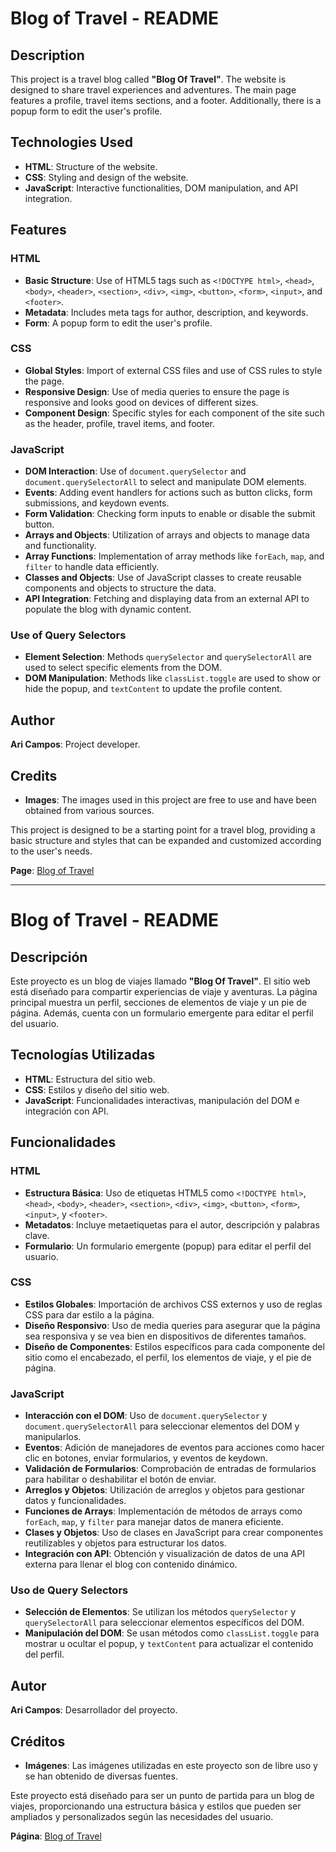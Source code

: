 # Blog of Travel - README

## Description

This project is a travel blog called **"Blog Of Travel"**. The website is designed to share travel experiences and adventures. The main page features a profile, travel items sections, and a footer. Additionally, there is a popup form to edit the user's profile.

## Technologies Used

- **HTML**: Structure of the website.
- **CSS**: Styling and design of the website.
- **JavaScript**: Interactive functionalities, DOM manipulation, and API integration.

## Features

### HTML

- **Basic Structure**: Use of HTML5 tags such as `<!DOCTYPE html>`, `<head>`, `<body>`, `<header>`, `<section>`, `<div>`, `<img>`, `<button>`, `<form>`, `<input>`, and `<footer>`.
- **Metadata**: Includes meta tags for author, description, and keywords.
- **Form**: A popup form to edit the user's profile.

### CSS

- **Global Styles**: Import of external CSS files and use of CSS rules to style the page.
- **Responsive Design**: Use of media queries to ensure the page is responsive and looks good on devices of different sizes.
- **Component Design**: Specific styles for each component of the site such as the header, profile, travel items, and footer.

### JavaScript

- **DOM Interaction**: Use of `document.querySelector` and `document.querySelectorAll` to select and manipulate DOM elements.
- **Events**: Adding event handlers for actions such as button clicks, form submissions, and keydown events.
- **Form Validation**: Checking form inputs to enable or disable the submit button.
- **Arrays and Objects**: Utilization of arrays and objects to manage data and functionality.
- **Array Functions**: Implementation of array methods like `forEach`, `map`, and `filter` to handle data efficiently.
- **Classes and Objects**: Use of JavaScript classes to create reusable components and objects to structure the data.
- **API Integration**: Fetching and displaying data from an external API to populate the blog with dynamic content.

### Use of Query Selectors

- **Element Selection**: Methods `querySelector` and `querySelectorAll` are used to select specific elements from the DOM.
- **DOM Manipulation**: Methods like `classList.toggle` are used to show or hide the popup, and `textContent` to update the profile content.

## Author

**Ari Campos**: Project developer.

## Credits

- **Images**: The images used in this project are free to use and have been obtained from various sources.

This project is designed to be a starting point for a travel blog, providing a basic structure and styles that can be expanded and customized according to the user's needs.

**Page**: [Blog of Travel](https://web-project-around-r25y.vercel.app)

---

# Blog of Travel - README

## Descripción

Este proyecto es un blog de viajes llamado **"Blog Of Travel"**. El sitio web está diseñado para compartir experiencias de viaje y aventuras. La página principal muestra un perfil, secciones de elementos de viaje y un pie de página. Además, cuenta con un formulario emergente para editar el perfil del usuario.

## Tecnologías Utilizadas

- **HTML**: Estructura del sitio web.
- **CSS**: Estilos y diseño del sitio web.
- **JavaScript**: Funcionalidades interactivas, manipulación del DOM e integración con API.

## Funcionalidades

### HTML

- **Estructura Básica**: Uso de etiquetas HTML5 como `<!DOCTYPE html>`, `<head>`, `<body>`, `<header>`, `<section>`, `<div>`, `<img>`, `<button>`, `<form>`, `<input>`, y `<footer>`.
- **Metadatos**: Incluye metaetiquetas para el autor, descripción y palabras clave.
- **Formulario**: Un formulario emergente (popup) para editar el perfil del usuario.

### CSS

- **Estilos Globales**: Importación de archivos CSS externos y uso de reglas CSS para dar estilo a la página.
- **Diseño Responsivo**: Uso de media queries para asegurar que la página sea responsiva y se vea bien en dispositivos de diferentes tamaños.
- **Diseño de Componentes**: Estilos específicos para cada componente del sitio como el encabezado, el perfil, los elementos de viaje, y el pie de página.

### JavaScript

- **Interacción con el DOM**: Uso de `document.querySelector` y `document.querySelectorAll` para seleccionar elementos del DOM y manipularlos.
- **Eventos**: Adición de manejadores de eventos para acciones como hacer clic en botones, enviar formularios, y eventos de keydown.
- **Validación de Formularios**: Comprobación de entradas de formularios para habilitar o deshabilitar el botón de enviar.
- **Arreglos y Objetos**: Utilización de arreglos y objetos para gestionar datos y funcionalidades.
- **Funciones de Arrays**: Implementación de métodos de arrays como `forEach`, `map`, y `filter` para manejar datos de manera eficiente.
- **Clases y Objetos**: Uso de clases en JavaScript para crear componentes reutilizables y objetos para estructurar los datos.
- **Integración con API**: Obtención y visualización de datos de una API externa para llenar el blog con contenido dinámico.

### Uso de Query Selectors

- **Selección de Elementos**: Se utilizan los métodos `querySelector` y `querySelectorAll` para seleccionar elementos específicos del DOM.
- **Manipulación del DOM**: Se usan métodos como `classList.toggle` para mostrar u ocultar el popup, y `textContent` para actualizar el contenido del perfil.

## Autor

**Ari Campos**: Desarrollador del proyecto.

## Créditos

- **Imágenes**: Las imágenes utilizadas en este proyecto son de libre uso y se han obtenido de diversas fuentes.

Este proyecto está diseñado para ser un punto de partida para un blog de viajes, proporcionando una estructura básica y estilos que pueden ser ampliados y personalizados según las necesidades del usuario.

**Página**: [Blog of Travel](https://web-project-around-r25y.vercel.app)
